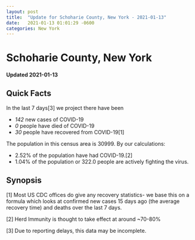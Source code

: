 ```yaml
---
layout: post
title:  "Update for Schoharie County, New York - 2021-01-13"
date:   2021-01-13 01:01:29 -0600
categories: New York
---
```


# Schoharie County, New York
#### Updated 2021-01-13

## Quick Facts

In the last 7 days[3] we project there have been
- *142* new cases of COVID-19
- *0* people have died of COVID-19
- *30* people have recovered from COVID-19[1]

The population in this census area is 30999. By our calculations:
- 2.52% of the population have had COVID-19.[2]
- 1.04% of the population or 322.0 people are actively fighting the virus.

## Synopsis




[1] Most US CDC offices do give any recovery statistics- we base this on a formula which looks at confirmed new cases
15 days ago (the average recovery time) and deaths over the last 7 days.

[2] Herd Immunity is thought to take effect at around ~70-80%

[3] Due to reporting delays, this data may be incomplete.
 
    
